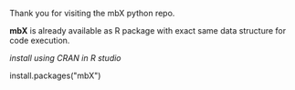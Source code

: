 Thank you for visiting the mbX python repo.

**mbX** is already available as R package with exact same data structure for code execution. 

*install using CRAN in R studio*

install.packages("mbX")
